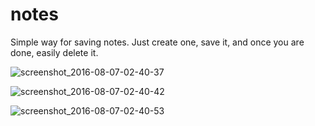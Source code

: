 # notes
Simple way for saving notes. Just create one, save it, and once you are done, easily delete it.

![screenshot_2016-08-07-02-40-37](https://cloud.githubusercontent.com/assets/7135049/17459129/206de5c6-5c4a-11e6-818e-a781cf810b28.png)

![screenshot_2016-08-07-02-40-42](https://cloud.githubusercontent.com/assets/7135049/17459133/363bc332-5c4a-11e6-9cce-c17c8ccf76fd.png)

![screenshot_2016-08-07-02-40-53](https://cloud.githubusercontent.com/assets/7135049/17459136/3f523c62-5c4a-11e6-9948-7347a60f7bd5.png)
